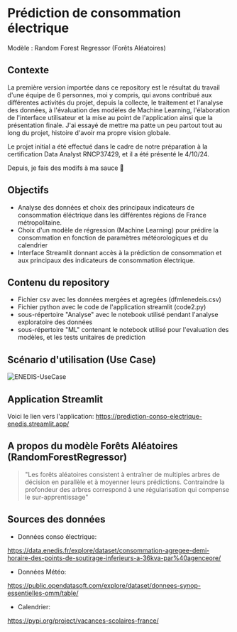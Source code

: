 # Prédiction de consommation électrique
Modèle : Random Forest Regressor (Forêts Aléatoires)

## Contexte
La première version importée dans ce repository est le résultat du travail d'une équipe de 6 personnes, moi y compris, qui avons contribué aux différentes activités du projet, depuis la collecte, le traitement et l'analyse des données, à l'évaluation des modèles de Machine Learning,  l'élaboration de l'interface utilisateur et la mise au point de l'application ainsi que la présentation finale. J'ai essayé de mettre ma patte un peu partout tout au long du projet, histoire d'avoir ma propre vision globale.

Le projet initial a été effectué dans le cadre de notre préparation à la certification Data Analyst RNCP37429, et il a été présenté le 4/10/24.

Depuis, je fais des modifs à ma sauce 🥰

## Objectifs

* Analyse des données et choix des principaux indicateurs de consommation éléctrique dans les différentes régions de France métropolitaine.
* Choix d'un modèle  de régression (Machine Learning) pour prédire la consommation en fonction de paramètres météorologiques et du calendrier 
* Interface Streamlit donnant accès à la prédiction de consommation et aux principaux des indicateurs de consommation électrique.

## Contenu du repository
* Fichier csv avec les données mergées et agregées (dfmlenedeis.csv)
* Fichier python avec le code de l'application streamlit (code2.py)
* sous-répertoire "Analyse" avec le notebook utilisé pendant l'analyse exploratoire des données
* sous-répertoire "ML" contenant le notebook utilisé pour l'evaluation des modèles, et les tests unitaires de prediction

## Scénario d'utilisation (Use Case)

![ENEDIS-UseCase](https://github.com/user-attachments/assets/3c35af89-a520-4b8a-b10f-d158aac6f149)

## Application Streamlit
Voici le lien vers l'application: https://prediction-conso-electrique-enedis.streamlit.app/

## A propos du modèle Forêts Aléatoires (RandomForestRegressor)
> "Les forêts aléatoires consistent à entraîner de multiples arbres de décision en parallèle et à moyenner leurs prédictions. Contraindre la profondeur des arbres correspond à une régularisation qui compense le sur-apprentissage"

## Sources des données
* Données conso électrique:

https://data.enedis.fr/explore/dataset/consommation-agregee-demi-horaire-des-points-de-soutirage-inferieurs-a-36kva-par%40agenceore/

* Données Météo:
  
https://public.opendatasoft.com/explore/dataset/donnees-synop-essentielles-omm/table/

* Calendrier:
  
https://pypi.org/project/vacances-scolaires-france/
